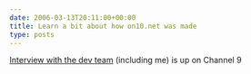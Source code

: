 ```yaml
---
date: 2006-03-13T20:11:00+00:00
title: Learn a bit about how on10.net was made
type: posts
---
```

[Interview with the dev team](https://channel9.msdn.com/showpost.aspx?postid=171265) (including me) is up on Channel 9
